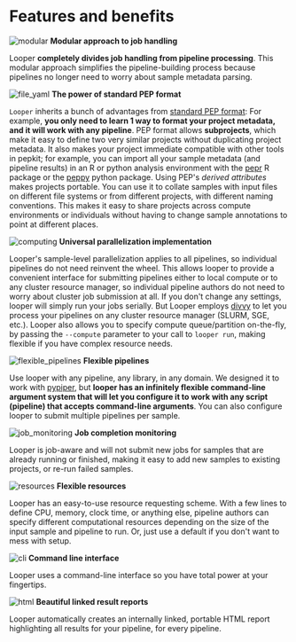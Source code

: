 # Features and benefits

[cli]: ../img/cli.svg
[computing]: ../img/computing.svg
[flexible_pipelines]: ../img/flexible_pipelines.svg
[job_monitoring]: ../img/job_monitoring.svg
[resources]: ../img/resources.svg
[subprojects]: ../img/subprojects.svg
[collate]: ../img/collate.svg
[file_yaml]: ../img/file_yaml.svg
[html]: ../img/HTML.svg
[modular]: ../img/modular.svg


![modular][modular] **Modular approach to job handling** 

Looper **completely divides job handling from pipeline processing**. This modular approach simplifies the pipeline-building process because pipelines no longer need to worry about sample metadata parsing. 

![file_yaml][file_yaml] **The power of standard PEP format**

`Looper` inherits a bunch of advantages from [standard PEP format](http://pepkit.github.io): For example, **you only need to learn 1 way to format your project metadata, and it will work with any pipeline**. PEP format allows **subprojects**, which make it easy to define two very similar projects without duplicating project metadata. It also makes your project immediate compatible with other tools in pepkit; for example, you can import all your sample metadata (and pipeline results) in an R or python analysis environment with the [pepr](https://github.com/pepkit/pepr) R package or the [peppy](https://github.com/pepkit/peppy) python package. Using PEP's *derived attributes* makes projects portable. You can use it to collate samples with input files on different file systems or from different projects, with different naming conventions. This makes it easy to share projects across compute environments or individuals without having to change sample annotations to point at different places.


![computing][computing] **Universal parallelization implementation**

Looper's sample-level parallelization applies to all pipelines, so individual pipelines do not need reinvent the wheel. This allows looper to provide a convenient interface for submitting pipelines either to local compute or to any cluster resource manager, so individual pipeline authors do not need to worry about cluster job submission at all. If you don't change any settings, looper will simply run your jobs serially. But Looper employs [divvy](http://code.databio.org/divvy) to let you process your pipelines on any cluster resource manager (SLURM, SGE, etc.). Looper also allows you to specify compute queue/partition on-the-fly, by passing the ``--compute`` parameter to your call to ``looper run``, making flexible if you have complex resource needs.

![flexible_pipelines][flexible_pipelines] **Flexible pipelines** 

Use looper with any pipeline, any library, in any domain. We designed it to work with [pypiper](http://code.databio.org/pypiper), but **looper has an infinitely flexible command-line argument system that will let you configure it to work with any script (pipeline) that accepts command-line arguments**. You can also configure looper to submit multiple pipelines per sample.


![job_monitoring][job_monitoring] **Job completion monitoring**  

Looper is job-aware and will not submit new jobs for samples that are already running or finished, making it easy to add new samples to existing projects, or re-run failed samples.


![resources][resources] **Flexible resources**  

Looper has an easy-to-use resource requesting scheme. With a few lines to define CPU, memory, clock time, or anything else, pipeline authors can specify different computational resources depending on the size of the input sample and pipeline to run. Or, just use a default if you don't want to mess with setup.

![cli][cli] **Command line interface**

Looper uses a command-line interface so you have total power at your fingertips.

![html][html] **Beautiful linked result reports**

Looper automatically creates an internally linked, portable HTML report highlighting all results for your pipeline, for every pipeline.

